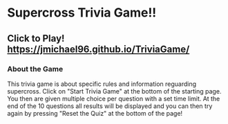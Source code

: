 # Supercross Trivia Game!!

## Click to Play! https://jmichael96.github.io/TriviaGame/

### About the Game
This trivia game is about specific rules and information reguarding supercross. 
Click on "Start Trivia Game" at the bottom of the starting page. 
You then are given multiple choice per question with a set time limit.
At the end of the 10 questions all results will be displayed and you can then try again by pressing 
"Reset the Quiz" at the bottom of the page!

